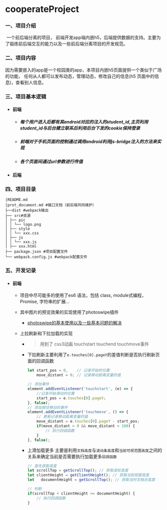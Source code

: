 # cooperateProject

### 一、项目介绍

​	一个前后端分离的项目， 前端开发app端内嵌h5，后端提供数据的支持。主要为了锻炼前后端交互的能力以及一些前后端分离项目的开发规范。



### 二、项目内容

​	因为需要嵌入的app是一个校园类的app，本项目内嵌h5页面提供一个类似于广场的功能， 任何从人都可以发布动态，管理动态，修改自己的信息(h5 页面中的信息)，查看别人信息。



### 三、项目基本逻辑

- #### 前端

  - ##### 每个用户进入后都有其android对应的注入的student_id,主页利用student_id与后台建立联系后利用后台下发的cookie保持登录

  - ##### 前端对于手机页面的控制通过调用android利用js-bridge注入的方法来实现

  - ##### 各个页面间通过url参数进行传值

- #### 后端

### 四、项目目录

```mariadb
|README.md
|prot_document.md #接口文档（前后端共同维护）
├──dist #webpack输出
├── src#资源
│ ├── pic
│ │ └── logo.png
│ ├── style
│ │ └── xxx.css
│ ├── js
│ │ └── xxx.js
│ ├── xxx.html
├── package.json #项目配置文件
└── webpack.config.js #webpack配置文件

```



### 五、开发记录



- #### 前端

  - 项目中尽可能多的使用了es6 语法，包括 class, module式编程，Promise, 字符串的扩展...
  
  - 其中图片的预览效果的实现使用了photoswipe插件
    
    - [photoswipe的基本使用以及一些基本问题的解决](https://blog.csdn.net/weixin_43990363/article/details/104838299)
    
      
    
  - 上拉刷新和下拉加载的实现
  
    - > 用到了 css3动画 touchstart touchend touchmove事件
  
    - 下拉刷新主要利用了`e.touches[0].pageY`的差值判断是否执行刷新页面的回调函数
  
      ```javascript
      let start_pos = 0,	// 记录开始的位置
          move_distant = 0; // 记录移动距离变量的值
      
      // 添加事件
      element.addEventListener('touchstart', (e) => {
          //记录开始滑动的位置
          start_pos = e.touches[0].pageY;
      }, false);
      // 添加按住移动的事件
      element.addEventListener('touchmove', () => {
          // 更新记录移动距离变量的值
          move_distant = e.touches[0].pageY - start_pos;
          if(move_distant > 0 && move_distant < 100) {
              // 执行回调函数
          }
      }, false);
      ```
      
    - 上滑加载更多 主要是利用`文档高度`与`滚动条高度`和`当前可视范围高度`之间的关系来确定当前是否需要执行加载更多`回调函数`
    
      ```javascript
      // 首先获取高度
      let scrollTop = getScrollTop(); // 获取滚轮高度
      let clientHeight = getClientHeight(); // 获取当前视窗高度
      let	documentHeight = getScrollTop(); // 获取当时文档总高度
      
      // 判断
      if(scrollTop + clientHeight >= documentHeight) {
          // 执行回调函数
      }
      ```
    
      

